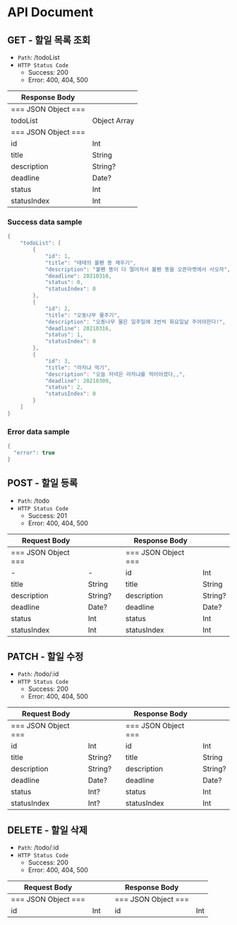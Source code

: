 # API Document

## GET - 할일 목록 조회

- `Path`: /todoList
- `HTTP Status Code`
    - Success: 200
    - Error: 400, 404, 500

| Response Body             ||
| ------------| ------------ |
| === JSON Object ===       ||
| todoList    | Object Array |
| === JSON Object ===       ||
| id          | Int          |
| title       | String       |
| description | String?      |
| deadline    | Date?        |
| status      | Int          |
| statusIndex | Int          |

### Success data sample

~~~swift
{
    "todoList": [
        {
            "id": 1,
            "title": "태태의 볼펜 똥 채우기",
            "description": "볼펜 똥이 다 떨어져서 볼펜 똥을 오픈마켓에서 사오자",
            "deadline": 20210310,
            "status": 0,
            "statusIndex": 0
        },
        {
            "id": 2,
            "title": "오동나무 물주기",
            "description": "오동나무 물은 일주일에 3번씩 화요일날 주어야한다!",
            "deadline": 20210316,
            "status": 1,
            "statusIndex": 0
        },
        {
            "id": 3,
            "title": "라자냐 먹기",
            "description": "오늘 저녁은 라자냐를 먹어야겠다,,",
            "deadline": 20210309,
            "status": 2,
            "statusIndex": 0
        }
    ]
}
~~~

### Error data sample

~~~swift
{
  "error": true
}
~~~


## POST - 할일 등록

- `Path`: /todo
- `HTTP Status Code`
    - Success: 201
    - Error: 400, 404, 500

| Request Body         || | Response Body        ||
| ----------- | ------- |-| ------------| ------- |
| === JSON Object ===  || | === JSON Object ===  ||
| -           | -       | | id          | Int     |
| title       | String  | | title       | String  |
| description | String? | | description | String? |
| deadline    | Date?   | | deadline    | Date?   |
| status      | Int     | | status      | Int     |
| statusIndex | Int     | | statusIndex | Int     |

## PATCH - 할일 수정

- `Path`: /todo/:id
- `HTTP Status Code`
    - Success: 200
    - Error: 400, 404, 500

| Request Body         || | Response Body        ||
| ----------- | ------- |-| ------------| ------- |
| === JSON Object ===  || | === JSON Object ===  ||
| id          | Int     | | id          | Int     |
| title       | String? | | title       | String  |
| description | String? | | description | String? |
| deadline    | Date?   | | deadline    | Date?   |
| status      | Int?    | | status      | Int     |
| statusIndex | Int?    | | statusIndex | Int     |

## DELETE - 할일 삭제

- `Path`: /todo/:id
- `HTTP Status Code`
    - Success: 200
    - Error: 400, 404, 500

| Request Body         || | Response Body        ||
| ----------- | ------- |-| ------------| ------- |
| === JSON Object ===  || | === JSON Object ===  ||
| id          | Int     | | id          | Int     |
  